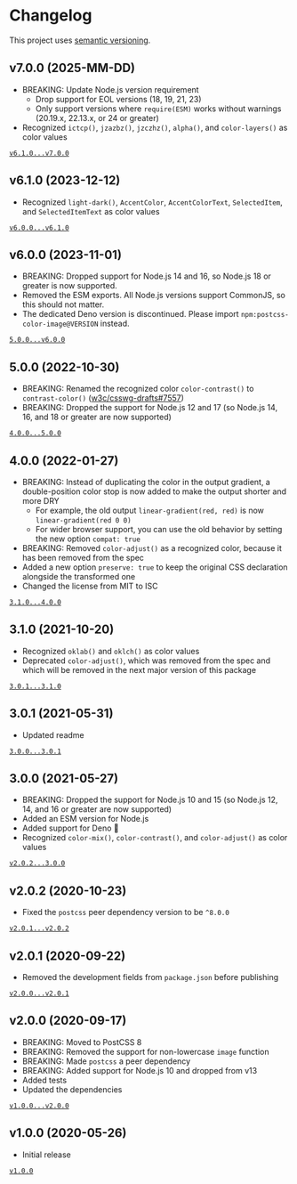 # Changelog

This project uses [semantic versioning](https://semver.org/).

## v7.0.0 (2025-MM-DD)

- BREAKING: Update Node.js version requirement
	- Drop support for EOL versions
	  (18, 19, 21, 23)
	- Only support versions where `require(ESM)` works without warnings
	  (20.19.x, 22.13.x, or 24 or greater)
- Recognized `ictcp()`, `jzazbz()`, `jzczhz()`, `alpha()`, and `color-layers()`
  as color values

[`v6.1.0...v7.0.0`](https://github.com/valtlai/postcss-color-image/compare/v6.1.0...v7.0.0)

## v6.1.0 (2023-12-12)

- Recognized `light-dark()`,
  `AccentColor`, `AccentColorText`, `SelectedItem`, and `SelectedItemText`
  as color values

[`v6.0.0...v6.1.0`](https://github.com/valtlai/postcss-color-image/compare/v6.0.0...v6.1.0)

## v6.0.0 (2023-11-01)

- BREAKING: Dropped support for Node.js 14 and 16,
  so Node.js 18 or greater is now supported.
- Removed the ESM exports.
  All Node.js versions support CommonJS, so this should not matter.
- The dedicated Deno version is discontinued.
  Please import `npm:postcss-color-image@VERSION` instead.

[`5.0.0...v6.0.0`](https://github.com/valtlai/postcss-color-image/compare/5.0.0...v6.0.0)

## 5.0.0 (2022-10-30)

- BREAKING: Renamed the recognized color `color-contrast()` to `contrast-color()`
  ([w3c/csswg-drafts#7557](https://github.com/w3c/csswg-drafts/issues/7557))
- BREAKING: Dropped the support for Node.js 12 and 17
  (so Node.js 14, 16, and 18 or greater are now supported)

[`4.0.0...5.0.0`](https://github.com/valtlai/postcss-color-image/compare/4.0.0...5.0.0)

## 4.0.0 (2022-01-27)

- BREAKING: Instead of duplicating the color in the output gradient,
  a double-position color stop is now added
  to make the output shorter and more DRY
	- For example, the old output `linear-gradient(red, red)`
	  is now `linear-gradient(red 0 0)`
	- For wider browser support, you can use the old behavior
	  by setting the new option `compat: true`
- BREAKING: Removed `color-adjust()` as a recognized color,
  because it has been removed from the spec
- Added a new option `preserve: true`
  to keep the original CSS declaration alongside the transformed one
- Changed the license from MIT to ISC

[`3.1.0...4.0.0`](https://github.com/valtlai/postcss-color-image/compare/3.1.0...4.0.0)

## 3.1.0 (2021-10-20)

- Recognized `oklab()` and `oklch()` as color values
- Deprecated `color-adjust()`, which was removed from the spec
  and which will be removed in the next major version of this package

[`3.0.1...3.1.0`](https://github.com/valtlai/postcss-color-image/compare/3.0.1...3.1.0)

## 3.0.1 (2021-05-31)

- Updated readme

[`3.0.0...3.0.1`](https://github.com/valtlai/postcss-color-image/compare/3.0.0...3.0.1)

## 3.0.0 (2021-05-27)

- BREAKING: Dropped the support for Node.js 10 and 15
  (so Node.js 12, 14, and 16 or greater are now supported)
- Added an ESM version for Node.js
- Added support for Deno&nbsp;🦕
- Recognized `color-mix()`, `color-contrast()`, and `color-adjust()`
  as color values

[`v2.0.2...3.0.0`](https://github.com/valtlai/postcss-color-image/compare/v2.0.2...3.0.0)

## v2.0.2 (2020-10-23)

- Fixed the `postcss` peer dependency version to be `^8.0.0`

[`v2.0.1...v2.0.2`](https://github.com/valtlai/postcss-color-image/compare/v2.0.1...v2.0.2)

## v2.0.1 (2020-09-22)

- Removed the development fields from `package.json` before publishing

[`v2.0.0...v2.0.1`](https://github.com/valtlai/postcss-color-image/compare/v2.0.0...v2.0.1)

## v2.0.0 (2020-09-17)

- BREAKING: Moved to PostCSS&nbsp;8
- BREAKING: Removed the support for non-lowercase `image` function
- BREAKING: Made `postcss` a peer dependency
- BREAKING: Added support for Node.js 10 and dropped from v13
- Added tests
- Updated the dependencies

[`v1.0.0...v2.0.0`](https://github.com/valtlai/postcss-color-image/compare/v1.0.0...v2.0.0)

## v1.0.0 (2020-05-26)

- Initial release

[`v1.0.0`](https://github.com/valtlai/postcss-color-image/tree/v1.0.0)
